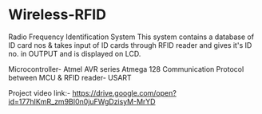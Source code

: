 # Wireless-RFID
Radio Frequency Identification System This system contains a database of ID card nos & takes input of ID cards through RFID reader and gives it's ID no. in OUTPUT and is displayed on LCD.

Microcontroller- Atmel AVR series Atmega 128 Communication Protocol between MCU & RFID reader- USART

Project video link:- https://drive.google.com/open?id=177hIKmR_zm9BI0n0juFWgDzisyM-MrYD
